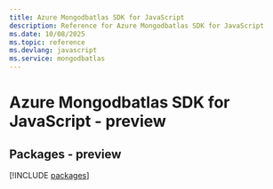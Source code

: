 ```yaml
---
title: Azure Mongodbatlas SDK for JavaScript
description: Reference for Azure Mongodbatlas SDK for JavaScript
ms.date: 10/08/2025
ms.topic: reference
ms.devlang: javascript
ms.service: mongodbatlas
---
```

# Azure Mongodbatlas SDK for JavaScript - preview
## Packages - preview
[!INCLUDE [packages](mongodbatlas-index.md)]